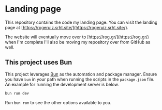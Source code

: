 # Landing page

This repository contains the code my landing page. You can visit the landing
page at [https://rogeruiz.srht.site/](https://rogeruiz.srht.site/).

The website will eventually move over to [https://rog.gr/](https://rog.gr/) when
I'm complete I'll also be moving my repository over from GitHub as well.

## This project uses Bun

This project leverages [Bun](https://bun.sh) as the automation and package
manager. Ensure you have `bun` in your path when running the scripts in the
`package.json` file. An example for running the development server is below.

```sh
bun run dev
```

Run `bun run` to see the other options available to you.
